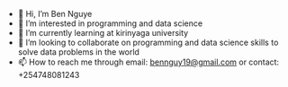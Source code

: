 - 👋 Hi, I’m Ben Nguye
- 👀 I’m interested in programming and data science
- 🌱 I’m currently learning at kirinyaga university
- 💞️ I’m looking to collaborate on programming and data science skills to solve data problems in the world
- 📫 How to reach me through email: bennguy19@gmail.com or contact: +254748081243

<!---
nguyeben/nguyeben is a ✨ special ✨ repository because its `README.md` (this file) appears on your GitHub profile.
You can click the Preview link to take a look at your changes.
--->
